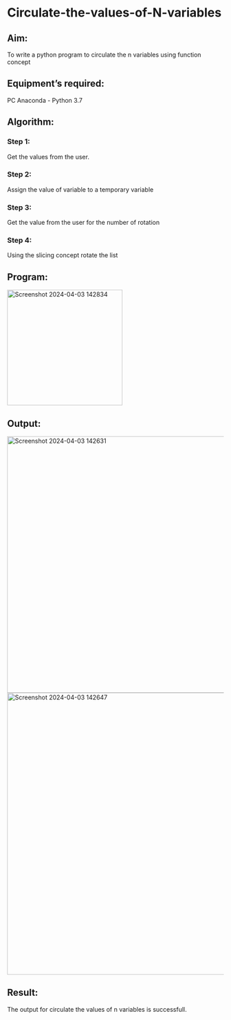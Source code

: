 # Circulate-the-values-of-N-variables
## Aim:
To write a python program to circulate the n variables using function concept
## Equipment’s required:
PC
Anaconda - Python 3.7
## Algorithm: 
### Step 1:
Get the values from the user.
### Step 2: 
Assign the value of variable to a temporary variable
### Step 3: 
Get the value from the user for the number of rotation
### Step 4: 
Using the slicing concept rotate the list
## Program:

<img width="268" alt="Screenshot 2024-04-03 142834" src="https://github.com/SIVAmech123/Circulate-the-values-of-N-variables/assets/151629067/967eac1f-b574-4285-bbbc-91b456f4dda5">






## Output:


<img width="595" alt="Screenshot 2024-04-03 142631" src="https://github.com/SIVAmech123/Circulate-the-values-of-N-variables/assets/151629067/21bcff0a-e9f5-4a3f-9500-b46e6d0c101f">









<img width="654" alt="Screenshot 2024-04-03 142647" src="https://github.com/SIVAmech123/Circulate-the-values-of-N-variables/assets/151629067/c4e9a78a-def9-4592-9f25-3e98aec6b58f">








## Result:
The output for circulate the values of n variables is successfull.
